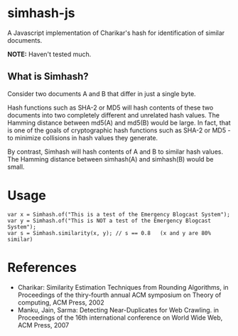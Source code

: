 # simhash-js

A Javascript implementation of Charikar's hash for identification of similar documents. 

**NOTE:** Haven't tested much.

## What is Simhash?
Consider two documents A and B that differ in just a single byte. 

Hash functions such as SHA-2 or MD5 will hash contents of these two documents into two completely different and unrelated hash values. The Hamming distance between md5(A) and md5(B) would be large. In fact, that is one of the goals of cryptographic hash functions such as SHA-2 or MD5 - to minimize collisions in hash values they generate.

By contrast, Simhash will hash contents of A and B to similar hash values. The Hamming distance between simhash(A) and simhash(B) would be small.

# Usage
    var x = Simhash.of("This is a test of the Emergency Blogcast System");
    var y = Simhash.of("This is NOT a test of the Emergency Blogcast System");
    var s = Simhash.similarity(x, y); // s == 0.8   (x and y are 80% similar)

# References

* Charikar: Similarity Estimation Techniques from Rounding Algorithms, in Proceedings of the thiry-fourth annual ACM symposium on Theory of computing, ACM Press, 2002
* Manku, Jain, Sarma: Detecting Near-Duplicates for Web Crawling. in Proceedings of the 16th international conference on World Wide Web, ACM Press, 2007

